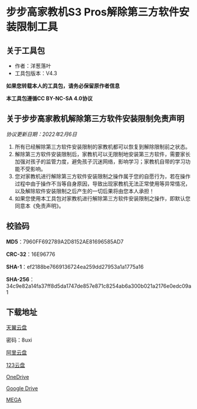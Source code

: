 # 步步高家教机S3 Pros解除第三方软件安装限制工具

## 关于工具包
- 作者：洋葱落叶
- 工具包版本：V4.3

**如果您转载本人的工具包，请务必保留原作者信息**

**本工具包遵循CC BY-NC-SA 4.0协议**

## 关于步步高家教机解除第三方软件安装限制免责声明
*协议更新日期：2022年2月6日*
1. 所有已经解除第三方软件安装限制的家教机都可以恢复到解除限制前之状态。
2. 解除第三方软件安装限制后，家教机可以无限制地安装第三方软件，需要家长加强对孩子的监管力度，避免孩子沉迷网络，影响学习；家教机自带的学习功能不受影响。
3. 您对家教机进行解除第三方软件安装限制之操作属于您的自愿行为，若在操作过程中由于操作不当等自身原因，导致出现家教机无法正常使用等异常情况，以及解除软件安装限制之后产生的一切后果将由您本人承担！
4. 如果您使用本工具包对家教机进行解除第三方软件安装限制之操作，即默认您同意本《免责声明》。

## 校验码
**MD5**：7960FF692789A2D8152AE81696585AD7

**CRC-32**：16E96776

**SHA-1**：ef2188be7669136724ea259dd27953a1a1775a16

**SHA-256**：34c9e82a14fa37ff8d5da1747de857e871c8254ab6a300b021a2176e0edc09a1

## 下载地址
[天翼云盘](https://cloud.189.cn/t/fMN3uqniUj2i)

密码：8uxi

[阿里云盘](https://www.aliyundrive.com/s/ujBADs76ZUV)

[123云盘](https://www.123pan.com/s/FbyrVv-ghqBH)

[OneDrive](https://dljz-my.sharepoint.com/:f:/g/personal/ycly_nii_ink/EoiwhcC07aZKnENiKd5dyoABQlg845wdMUlWw-GG5WLSLg?e=NBYDte)

[Google Drive](https://drive.google.com/drive/folders/1-FzxxHVLQfS6n7683JclUkiZJgPa1PJX)

[MEGA](https://mega.nz/folder/EfExUKJC#nR8BCtw3d1m-ucGffPCvLQ)
